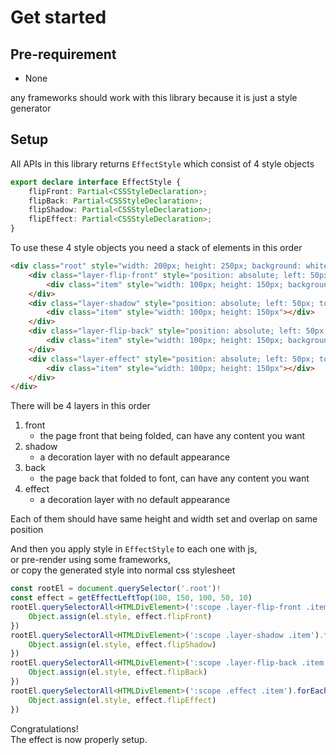 # Get started

<script setup>
import DemoSetupWithoutStyle from './components/DemoSetupWithoutStyle.vue'
import DemoSetupWithStyle from './components/DemoSetupWithStyle.vue'
</script>

## Pre-requirement

- None

any frameworks should work with this library because it is just a style generator

## Setup

All APIs in this library returns `EffectStyle` which consist of 4 style objects

```typescript
export declare interface EffectStyle {
    flipFront: Partial<CSSStyleDeclaration>;
    flipBack: Partial<CSSStyleDeclaration>;
    flipShadow: Partial<CSSStyleDeclaration>;
    flipEffect: Partial<CSSStyleDeclaration>;
}
```

To use these 4 style objects you need a stack of elements in this order

```html
<div class="root" style="width: 200px; height: 250px; background: white; position: relative">
    <div class="layer-flip-front" style="position: absolute; left: 50px; top: 50px; width: 100px; height: 150px;">
        <div class="item" style="width: 100px; height: 150px; background: green">Front Front Front</div>
    </div>
    <div class="layer-shadow" style="position: absolute; left: 50px; top: 50px; width: 100px; height: 150px;">
        <div class="item" style="width: 100px; height: 150px"></div>
    </div>
    <div class="layer-flip-back" style="position: absolute; left: 50px; ; top: 50px; width: 100px; height: 150px;">
        <div class="item" style="width: 100px; height: 150px; background: blue">Back Back Back</div>
    </div>
    <div class="layer-effect" style="position: absolute; left: 50px; top: 50px; width: 100px; height: 150px;">
        <div class="item" style="width: 100px; height: 150px"></div>
    </div>
</div>
```

There will be 4 layers in this order

1. front
    - the page front that being folded, can have any content you want
2. shadow
    - a decoration layer with no default appearance
3. back
    - the page back that folded to font, can have any content you want
4. effect
    - a decoration layer with no default appearance

Each of them should have same height and width set and overlap on same position

<DemoSetupWithoutStyle/>

And then you apply style in `EffectStyle` to each one with js,  
or pre-render using some frameworks,  
or copy the generated style into normal css stylesheet

```typescript
const rootEl = document.querySelector('.root')!
const effect = getEffectLeftTop(100, 150, 100, 50, 10)
rootEl.querySelectorAll<HTMLDivElement>(':scope .layer-flip-front .item').forEach(el => {
    Object.assign(el.style, effect.flipFront)
})
rootEl.querySelectorAll<HTMLDivElement>(':scope .layer-shadow .item').forEach(el => {
    Object.assign(el.style, effect.flipShadow)
})
rootEl.querySelectorAll<HTMLDivElement>(':scope .layer-flip-back .item').forEach(el => {
    Object.assign(el.style, effect.flipBack)
})
rootEl.querySelectorAll<HTMLDivElement>(':scope .effect .item').forEach(el => {
    Object.assign(el.style, effect.flipEffect)
})
```

<DemoSetupWithStyle/>

Congratulations!  
The effect is now properly setup.
